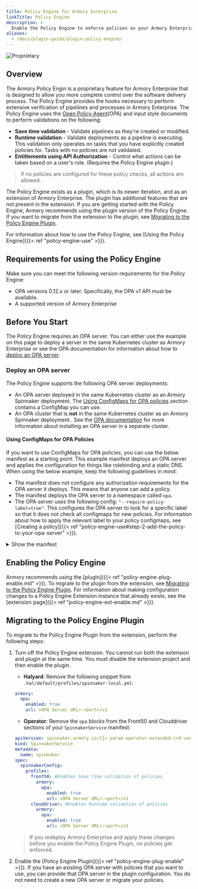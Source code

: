 ```yaml
---
title: Policy Engine for Armory Enterprise
linkTitle: Policy Engine
description: >
  Enable the Policy Engine to enforce policies on your Armory Enterprise instance. Policies can help you make sure that best practices are followed by preventing pipelines from being saved or running if they do not meet requirements that you outline. This page includes how to deploy and configure an OPA server, which the Policy Engine requires.
aliases:
  - /docs/plugin-guide/plugin-policy-engine/
---
```


![Proprietary](/images/proprietary.svg)

## Overview

The Armory Policy Engin is a proprietary feature for Armory Enterprise that is designed to allow you more complete control over the software delivery process. The Policy Engine provides the hooks necessary to perform  extensive verification of pipelines and processes in Armory Enterprise. The Policy Engine uses the [Open Policy Agent](https://www.openpolicyagent.org/)(OPA) and input style documents to perform validations on the following:

* **Save time validation** - Validate pipelines as they're created or modified. 
* **Runtime validation** - Validate deployments as a pipeline is executing. This validation only operates on tasks that you have explicitly created policies for. Tasks with no policies are not validated.
* **Entitlements using API Authorization** - Control what actions can be taken based on a user's role. (Requires the Policy Engine plugin.)

> If no policies are configured for these policy checks, all actions are allowed.

The Policy Engine exists as a plugin, which is its newer iteration, and as an extension of Armory Enterprise. The plugin has additional features that are not present in the extension. If you are getting started with the Policy Engine, Armory recommends using the plugin version of the Policy Engine. If you want to migrate from the extension to the plugin, see [Migrating to the Policy Engine Plugin](#migrating-to-the-policy-engine-plugin).

For information about how to use the Policy Engine, see [Using the Policy Engine]({{< ref "policy-engine-use" >}}).

## Requirements for using the Policy Engine

Make sure you can meet the following version requirements for the Policy Engine:

* OPA versions 0.12.x or later. Specifically, the OPA v1 API must be available.
* A supported version of Armory Enterprise


## Before You Start

The Policy Engine requires an OPA server. You can either use the example on this page to deploy a server in the same Kubernetes cluster as Armory Enterprise or see the OPA documentation for information about how to [deploy an OPA server](https://www.openpolicyagent.org/docs/latest/#running-opa).

### Deploy an OPA server

The Policy Engine supports the following OPA server deployments:

* An OPA server deployed in the same Kubernetes cluster as an Armory Spinnaker deployment. The [Using ConfigMaps for OPA policies](#using-configmaps-for-opa-policies) section contains a ConfigMap you can use.
* An OPA cluster that is **not** in the same Kubernetes cluster as an Armory Spinnaker deployment . See the [OPA documentation](https://www.openpolicyagent.org/docs/latest/) for more information about installing an OPA server in a separate cluster.

#### Using ConfigMaps for OPA Policies

If you want to use ConfigMaps for OPA policies, you can use the below manifest as a starting point. This example manifest deploys an OPA server and applies the configuration for things like rolebinding and a static DNS.
When using the below example, keep the following guidelines in mind:
* The manifest does not configure any authorization requirements for the OPA server it deploys. This means that anyone can add a policy.
* The manifest deploys the OPA server to a namespace called `opa`.
* The OPA server uses the following config: `"--require-policy-label=true"`. This configures the OPA server to look for a specific label so that it does not check all configmaps for new policies. For information about how to apply the relevant label to your policy configmaps, see [Creating a policy]({{< ref "policy-engine-use#step-2-add-the-policy-to-your-opa-server" >}}).

<details><summary>Show the manifest</summary>
<code><pre>
---
apiVersion: v1
kind: Namespace
metadata:
  name: opa # Change this to install OPA in a different namespace
---
# Grant service accounts in the 'opa' namespace read-only access to resources.
# This lets OPA/kube-mgmt replicate resources into OPA so they can be used in policies.
# The subject name should be `system:serviceaccounts:<namespace>` where `<namespace>` is the namespace where OPA will be installed
kind: ClusterRoleBinding
apiVersion: rbac.authorization.k8s.io/v1
metadata:
  name: opa-viewer-spinnaker
roleRef:
  kind: ClusterRole
  name: view
  apiGroup: rbac.authorization.k8s.io
subjects:
- kind: Group
  name: system:serviceaccounts:opa # Change this to the namespace OPA is installed in
  apiGroup: rbac.authorization.k8s.io
---
# Define role in the `opa` namespace for OPA/kube-mgmt to update configmaps with policy status.
# The namespace for this should be the namespace where policy configmaps will be created
kind: Role
apiVersion: rbac.authorization.k8s.io/v1
metadata:
  namespace: opa # Change this to the namespace where policies will live
  name: configmap-modifier
rules:
- apiGroups: [""]
  resources: ["configmaps"]
  verbs: ["update", "patch"]
---
# Bind the above role to all service accounts in the `opa` namespace
# The namespace for this should be the namespace where policy configmaps will be created
# The subject name should be `system:serviceaccounts:<namespace>` where `<namespace>` is the namespace where OPA will be installed
kind: RoleBinding
apiVersion: rbac.authorization.k8s.io/v1
metadata:
  namespace: opa # Change this to the namespace where policies will live
  name: opa-configmap-modifier
roleRef:
  kind: Role
  name: configmap-modifier
  apiGroup: rbac.authorization.k8s.io
subjects:
- kind: Group
  name: system:serviceaccounts:opa # Change this to the namespace OPA is installed in
  apiGroup: rbac.authorization.k8s.io
---
apiVersion: apps/v1
kind: Deployment
metadata:
  name: opa-deployment
  namespace: opa # Change this to the namespace OPA is installed in
  labels:
    app: opa
spec:
  replicas: 1
  selector:
    matchLabels:
      app: opa
  template:
    metadata:
      labels:
        app: opa
    spec:
      containers:
      # WARNING: OPA is NOT running with an authorization policy configured. This
      # means that clients can read and write policies in OPA. If you are
      # deploying OPA in an insecure environment, be sure to configure
      # authentication and authorization on the daemon. See the Security page for
      # details: https://www.openpolicyagent.org/docs/security.html.
        - name: opa
          image: openpolicyagent/opa:{{< param opa-server-version >}}
          args:
            - "run"
            - "--server"
            - "--addr=http://0.0.0.0:8181"
          readinessProbe:
            httpGet:
              path: /health
              scheme: HTTP
              port: 8181
            initialDelaySeconds: 3
            periodSeconds: 5
          livenessProbe:
            httpGet:
              path: /health
              scheme: HTTP
              port: 8181
            initialDelaySeconds: 3
            periodSeconds: 5
        - name: kube-mgmt
          image: openpolicyagent/kube-mgmt:0.9
          args:
          # Change this to the namespace where you want OPA to look for policies
            - "--policies=opa"
          # Configure the OPA server to only check ConfigMaps with the relevant label
            - "--require-policy-label=true"
---
# Create a static DNS endpoint for Spinnaker to reach OPA
apiVersion: v1
kind: Service
metadata:
  name: opa
  namespace: opa # Change this to the namespace OPA is installed in
spec:
  selector:
    app: opa
  ports:
  - protocol: TCP
    port: 8181
    targetPort: 8181
</pre></code>
</details>

## Enabling the Policy Engine

Armory recommends using the [plugin]({{< ref "policy-engine-plug-enable.md" >}}). To migrate to the plugin from the extension, see [Migrating to the Policy Engine Plugin](#migrating-to-the-policy-engine-plugin). For information about making configuration changes to a Policy Engine Extension instance that already exists, see the [extension page]({{< ref "policy-engine-ext-enable.md" >}}).

## Migrating to the Policy Engine Plugin

To migrate to the Policy Engine Plugin from the extension, perform the following steps:

1. Turn off the Policy Engine extension. You cannot run both the extension and plugin at the same time. You must disable the extension project and then enable the plugin.
   * **Halyard**: Remove the following snippet from `.hal/default/profiles/spinnaker-local.yml`:
   ```yaml
   armory:
     opa:
       enabled: true
       url: <OPA Server URL>:<port>/v1
   ```
   * **Operator**:  Remove the `opa` blocks from the Front50 and Clouddriver sections of your `SpinnakerService` manifest:
   ```yaml
   apiVersion: spinnaker.armory.io/{{< param operator-extended-crd-version >}}
   kind: SpinnakerService
   metadata:
     name: spinnaker
   spec:
     spinnakerConfig:
       profiles:
         front50: #Enables Save time validation of policies
           armory:
             opa:
               enabled: true
               url: <OPA Server URL>:<port>/v1
         clouddriver: #Enables Runtime validation of policies
           armory:
             opa:
               enabled: true
               url: <OPA Server URL>:<port>/v1
   ```

   > If you redeploy Armory Enterprise and apply these changes before you enable the Policy Engine Plugin, no policies get enforced.

2. Enable the [Policy Engine Plugin]({{< ref "policy-engine-plug-enable" >}}).  If you have an existing OPA server with policies that you want to use, you can provide that OPA server in the plugin configuration. You do not need to create a new OPA server or migrate your policies. 
